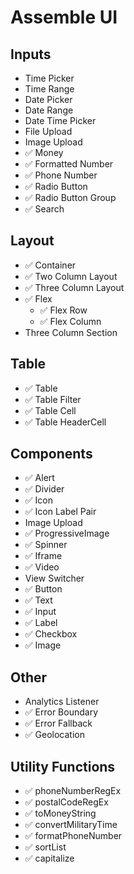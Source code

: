 # Assemble UI

## Inputs
- Time Picker
- Time Range
- Date Picker
- Date Range
- Date Time Picker
- File Upload
- Image Upload
- ✅  Money
- ✅  Formatted Number
- ✅  Phone Number
- ✅  Radio Button
- ✅  Radio Button Group
- ✅  Search

## Layout
- ✅  Container
- ✅  Two Column Layout
- ✅  Three Column Layout
- ✅  Flex
  - ✅  Flex Row
  - ✅  Flex Column
- Three Column Section

## Table
- ✅  Table
- ✅  Table Filter
- ✅  Table Cell
- ✅  Table HeaderCell

## Components
- ✅  Alert
- ✅  Divider
- ✅  Icon
- ✅  Icon Label Pair
- Image Upload
- ✅  ProgressiveImage
- ✅  Spinner
- ✅  Iframe
- ✅  Video
- View Switcher
- ✅  Button
- ✅  Text
- ✅  Input
- ✅  Label
- ✅  Checkbox
- ✅  Image

## Other
- Analytics Listener
- ✅  Error Boundary
- ✅  Error Fallback
- ✅  Geolocation

## Utility Functions
- ✅  phoneNumberRegEx
- ✅  postalCodeRegEx
- ✅  toMoneyString
- ✅  convertMilitaryTime
- ✅  formatPhoneNumber
- ✅  sortList
- ✅  capitalize
